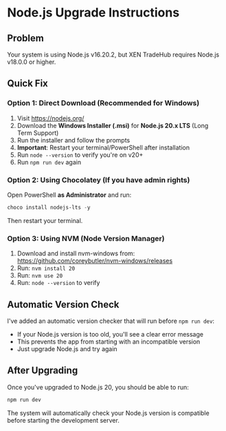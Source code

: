 # Node.js Upgrade Instructions

## Problem
Your system is using Node.js v16.20.2, but XEN TradeHub requires Node.js v18.0.0 or higher.

## Quick Fix

### Option 1: Direct Download (Recommended for Windows)
1. Visit https://nodejs.org/
2. Download the **Windows Installer (.msi)** for **Node.js 20.x LTS** (Long Term Support)
3. Run the installer and follow the prompts
4. **Important**: Restart your terminal/PowerShell after installation
5. Run `node --version` to verify you're on v20+
6. Run `npm run dev` again

### Option 2: Using Chocolatey (If you have admin rights)
Open PowerShell **as Administrator** and run:
```powershell
choco install nodejs-lts -y
```

Then restart your terminal.

### Option 3: Using NVM (Node Version Manager)
1. Download and install nvm-windows from: https://github.com/coreybutler/nvm-windows/releases
2. Run: `nvm install 20`
3. Run: `nvm use 20`
4. Run: `node --version` to verify

## Automatic Version Check
I've added an automatic version checker that will run before `npm run dev`:
- If your Node.js version is too old, you'll see a clear error message
- This prevents the app from starting with an incompatible version
- Just upgrade Node.js and try again

## After Upgrading
Once you've upgraded to Node.js 20, you should be able to run:
```bash
npm run dev
```

The system will automatically check your Node.js version is compatible before starting the development server.


